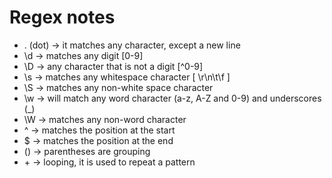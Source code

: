 # Regex notes

- . (dot) -> it matches any character, except a new line
- \d -> matches any digit [0-9]
- \D -> any character that is not a digit [^0-9]
- \s -> matches any whitespace character [ \r\n\t\f ]
- \S -> matches any non-white space character
- \w -> will match any word character (a-z, A-Z and 0-9) and underscores (_)
- \W -> matches any non-word character
- ^ -> matches the position at the start
- $ -> matches the position at the end
- () -> parentheses are grouping
- &plus; -> looping, it is used to repeat a pattern
